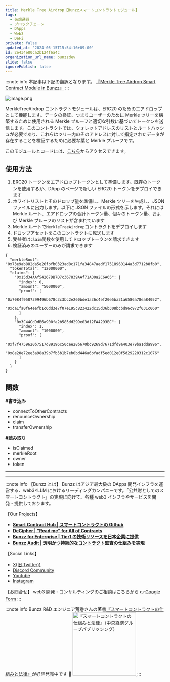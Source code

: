 ```yaml
---
title: Merkle Tree Airdrop【Bunzzスマートコントラクトモジュール】
tags:
  - 仮想通貨
  - ブロックチェーン
  - DApps
  - Web3
  - DeFi
private: false
updated_at: '2024-05-15T15:54:16+09:00'
id: 2e434e80ca2b124f6a4c
organization_url_name: bunzzdev
slide: false
ignorePublish: false
---
```

:::note info
本記事は下記の翻訳となります。
[『Merkle Tree Airdrop Smart Contract Module in Bunzz』](https://blog.bunzz.dev/merkle-tree-airdrop-smart-contract-module-in-bunzz/)
:::

![image.png](https://qiita-image-store.s3.ap-northeast-1.amazonaws.com/0/1926720/9e27aae6-89d6-0b84-0a55-02210c2d475a.png)

MerkleTreeAirdrop コントラクトモジュールは、ERC20 のためのエアドロップとして機能します。データの検証、つまりユーザーのために Merkle ツリーを構築するために使用される Merkle プルーフと適切な引数に基づいてトークンを送信します。このコントラクトでは、ウォレットアドレスのリストとルートハッシュが必要であり、これらはツリー内のそのアドレスに対して指定されたデータが存在することを検証するために必要な葉と Merkle プルーフです。

このモジュールとコードには、[こちら](https://bit.ly/3UraBEX)からアクセスできます。

## 使用方法

1.  ERC20 トークンをエアドロップトークンとして準備します。既存のトークンを使用するか、DApp のページで新しい ERC20 トークンをデプロイできます
2.  ホワイトリストとそのドロップ量を準備し、Merkle ツリーを生成し、JSON ファイルに出力します。以下に JSON ファイルの形式を示します。それには Merkle ルート、エアドロップの合計トークン量、個々のトークン量、および Merkle プルーフのリストが含まれています
3.  Merkle ルートで`MerkleTreeAirdrop`コントラクトをデプロイします
4.  ドロップアセットをこのコントラクトに転送します
5.  受益者は`claim`関数を使用してドロップトークンを請求できます
6.  検証済みのユーザーのみが請求できます

```
{
  "merkleRoot": "0x73e9ab882da5e26fbfb0323ad8c171fa34847aedf17518960144a3d7712b8fb0",
  "tokenTotal": "12000000",
  "claims": {
    "0x15d34AAf54267DB7D7c367839AAf71A00a2C6A65": {
      "index": 0,
      "amount": "5000000",
      "proof": [
        "0x7084f9587399496b678c3c3bc2e260bde1a36c4ef20e5ba31a6586a78ea84052",
        "0xca1fa0f64eefb1c6dd3e7f07e195c823422dc15d36b308bcbd96c972f031c060"
      ]
    },
    "0x3C44CdDdB6a900fa2b585dd299e03d12FA4293BC": {
      "index": 1,
      "amount": "1000000",
      "proof": [
        "0xf7f4759620b7517d89196c50cee28b670bc9269d7671dfd9a403e79ba1dda996",
        "0x8e20e72ee3a98a39b7fb5b1b7eb0bd446a6bfadf5ed012e0f5d29220312c1076"
      ]
    }
  }
}
```

## 関数

**#書き込み**

- connectToOtherContracts
- renounceOwnership
- claim
- transferOwnership

**#読み取り**

- isClaimed
- merkleRoot
- owner
- token

---

---

:::note info
【Bunzz とは】
Bunzz はアジア最大級の DApps 開発インフラを運営する、web3×LLM におけるリーディングカンパニーです。「公共財としてのスマートコントラクト」の実現に向けて、各種 web3 インフラやサービスを開発・提供しております。

【Our Projects】

- **[Smart Contract Hub | スマートコントラクトの Github](https://www.bunzz.dev/)**
- **[DeCipher | "Read me" for All of Contracts](https://www.bunzz.dev/decipher)**
- **[Bunzz for Enterprise | Tier1 の技術リソースを日本企業に提供](https://enterprise.bunzz.dev/ja)**
- **[Bunzz Audit | 透明かつ持続的なコントラクト監査の仕組みを実現](hhttps://www.bunzz.dev/audit)**

【Social Links】

- [X(旧 Twitter))](https://twitter.com/BunzzDev)
- [Discord Community](https://t.co/6hHgssJdvW)
- [Youtube](https://www.youtube.com/@bunzzdev)
- [Instagram](https://www.instagram.com/bunzzdev/)

【お問合せ】
web3 開発・コンサルティングのご相談はこちらから 👉[Google Form](https://forms.gle/4tgQjWSw2MMMZW6E6)
:::

:::note info
Bunzz R&D エンジニア荒巻さんの著書[『スマートコントラクトの仕組みと法律』](https://amzn.to/3V03sNH)が好評発売中です 📕
<a href="https://amzn.to/3V03sNH" rel="nofollow" referrerpolicy="no-referrer-when-downgrade">
<img
    src="https://m.media-amazon.com/images/I/81wopoZ1K4L._SY522_.jpg"
    alt="『スマートコントラクトの仕組みと法律』（中央経済グループパブリッシング）"
    width="200px"
    height="auto"
    Style="border: 0px;"
  />
</a>
:::

